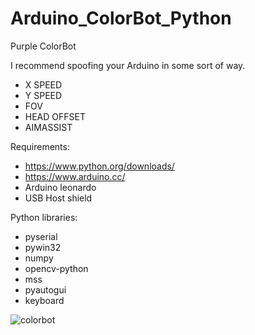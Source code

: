 # Arduino_ColorBot_Python
Purple ColorBot

I recommend spoofing your Arduino in some sort of way.


- X SPEED
- Y SPEED
- FOV
- HEAD OFFSET
- AIMASSIST

Requirements:
- https://www.python.org/downloads/
- https://www.arduino.cc/
- Arduino leonardo
- USB Host shield

Python libraries:
- pyserial
- pywin32
- numpy
- opencv-python
- mss
- pyautogui
- keyboard

![colorbot](https://user-images.githubusercontent.com/113756365/194230725-da2cc95f-6bb9-4491-9315-68cec015e36b.PNG)


